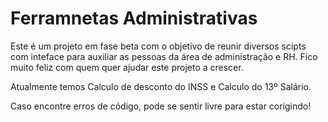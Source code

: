 # Ferramnetas Administrativas


Este é um projeto em fase beta com o objetivo de reunir diversos scipts com inteface para auxiliar as pessoas da área de administração e RH.
Fico muito feliz com quem quer ajudar este projeto a crescer.


Atualmente temos Calculo de desconto do INSS e Calculo do 13º Salário. 


Caso encontre erros de código, pode se sentir livre para estar corigindo!
